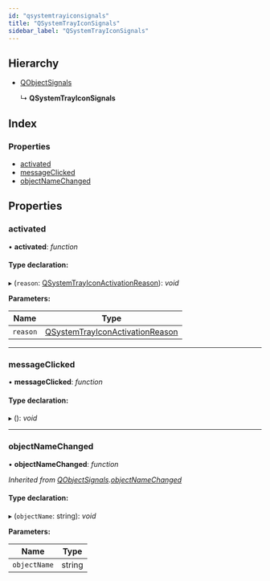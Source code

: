 ```yaml
---
id: "qsystemtrayiconsignals"
title: "QSystemTrayIconSignals"
sidebar_label: "QSystemTrayIconSignals"
---
```


## Hierarchy

* [QObjectSignals](qobjectsignals.md)

  ↳ **QSystemTrayIconSignals**

## Index

### Properties

* [activated](qsystemtrayiconsignals.md#activated)
* [messageClicked](qsystemtrayiconsignals.md#messageclicked)
* [objectNameChanged](qsystemtrayiconsignals.md#objectnamechanged)

## Properties

###  activated

• **activated**: *function*

#### Type declaration:

▸ (`reason`: [QSystemTrayIconActivationReason](../enums/qsystemtrayiconactivationreason.md)): *void*

**Parameters:**

Name | Type |
------ | ------ |
`reason` | [QSystemTrayIconActivationReason](../enums/qsystemtrayiconactivationreason.md) |

___

###  messageClicked

• **messageClicked**: *function*

#### Type declaration:

▸ (): *void*

___

###  objectNameChanged

• **objectNameChanged**: *function*

*Inherited from [QObjectSignals](qobjectsignals.md).[objectNameChanged](qobjectsignals.md#objectnamechanged)*

#### Type declaration:

▸ (`objectName`: string): *void*

**Parameters:**

Name | Type |
------ | ------ |
`objectName` | string |
